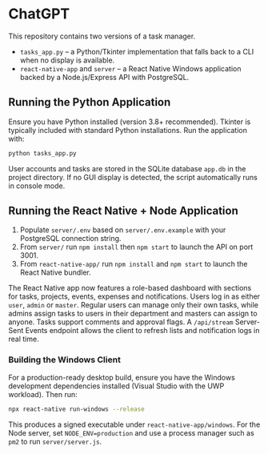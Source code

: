 # ChatGPT

This repository contains two versions of a task manager.

* `tasks_app.py` – a Python/Tkinter implementation that falls back to a CLI when no display is available.
* `react-native-app` and `server` – a React Native Windows application backed by a Node.js/Express API with PostgreSQL.

## Running the Python Application

Ensure you have Python installed (version 3.8+ recommended). Tkinter is typically included with standard Python installations. Run the application with:

```bash
python tasks_app.py
```

User accounts and tasks are stored in the SQLite database `app.db` in the project directory. If no GUI display is detected, the script automatically runs in console mode.

## Running the React Native + Node Application

1. Populate `server/.env` based on `server/.env.example` with your PostgreSQL connection string.
2. From `server/` run `npm install` then `npm start` to launch the API on port 3001.
3. From `react-native-app/` run `npm install` and `npm start` to launch the React Native bundler.

The React Native app now features a role-based dashboard with sections for tasks, projects, events, expenses and notifications. Users log in as either `user`, `admin` or `master`. Regular users can manage only their own tasks, while admins assign tasks to users in their department and masters can assign to anyone. Tasks support comments and approval flags. A `/api/stream` Server-Sent Events endpoint allows the client to refresh lists and notification logs in real time.

### Building the Windows Client

For a production-ready desktop build, ensure you have the Windows development dependencies installed (Visual Studio with the UWP workload). Then run:

```bash
npx react-native run-windows --release
```

This produces a signed executable under `react-native-app/windows`. For the Node server, set `NODE_ENV=production` and use a process manager such as `pm2` to run `server/server.js`.
